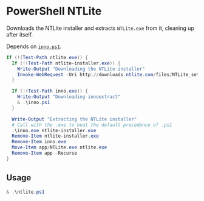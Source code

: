 # PowerShell NTLite

Downloads the NTLite installer and extracts `NTLite.exe` from it, cleaning up after itself.

Depends on [`inno.ps1`](https://github.com/TomasHubelbauer/ps-inno).

```powershell
If (!(Test-Path ntlite.exe)) {
  If (!(Test-Path ntlite-installer.exe)) {
    Write-Output "Downloading the NTLite installer"
    Invoke-WebRequest -Uri http://downloads.ntlite.com/files/NTLite_setup_x64.exe -OutFile ntlite-installer.exe  
  }

  If (!(Test-Path inno.exe)) {
    Write-Output "Downloading innoextract"
    & .\inno.ps1
  }

  Write-Output "Extracting the NTLite installer"
  # Call with the .exe to beat the default precedence of .ps1
  .\inno.exe ntlite-installer.exe
  Remove-Item ntlite-installer.exe
  Remove-Item inno.exe
  Move-Item app/NTLite.exe ntlite.exe
  Remove-Item app -Recurse
}
```

## Usage

```powershell
& .\ntlite.ps1
```
